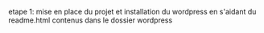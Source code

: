 etape 1: mise en place du projet et installation du wordpress en s'aidant du readme.html contenus dans le dossier wordpress